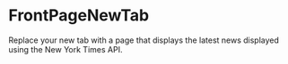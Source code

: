 FrontPageNewTab
========
Replace your new tab with a page that displays the latest news displayed using the New York Times API.
